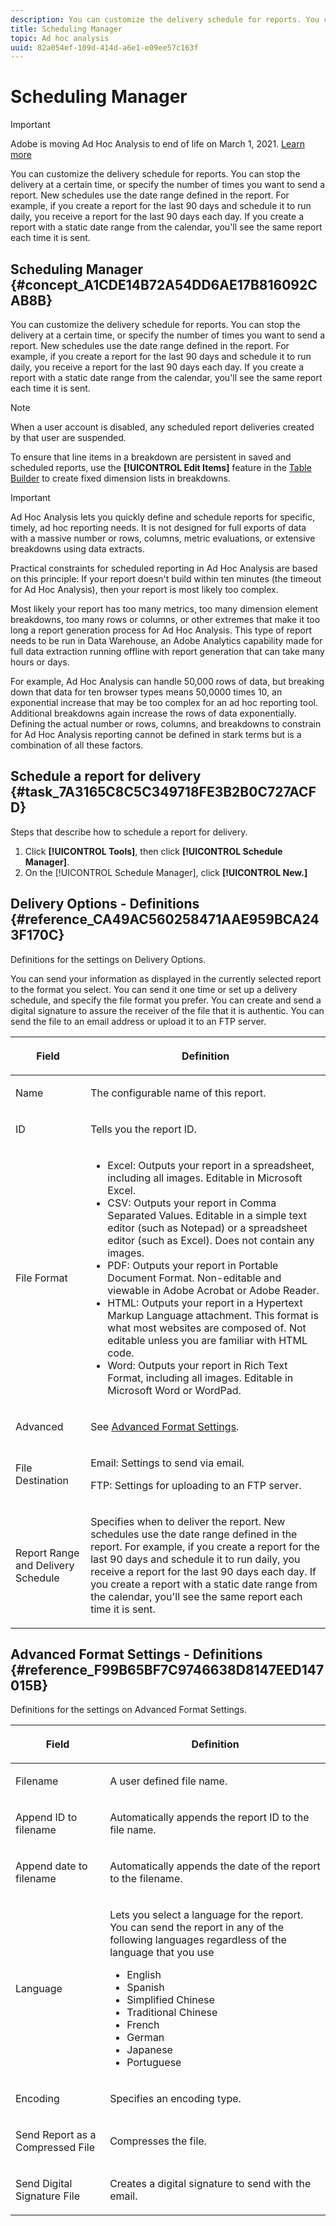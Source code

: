 ```yaml
---
description: You can customize the delivery schedule for reports. You can stop the delivery at a certain time, or specify the number of times you want to send a report. New schedules use the date range defined in the report. For example, if you create a report for the last 90 days and schedule it to run daily, you receive a report for the last 90 days each day. If you create a report with a static date range from the calendar, you'll see the same report each time it is sent.
title: Scheduling Manager
topic: Ad hoc analysis
uuid: 82a054ef-109d-414d-a6e1-e09ee57c163f
---
```


# Scheduling Manager

>[!IMPORTANT]
>
>Adobe is moving Ad Hoc Analysis to end of life on March 1, 2021. [Learn more](https://adobe.ly/discoverworkspace)

You can customize the delivery schedule for reports. You can stop the delivery at a certain time, or specify the number of times you want to send a report. New schedules use the date range defined in the report. For example, if you create a report for the last 90 days and schedule it to run daily, you receive a report for the last 90 days each day. If you create a report with a static date range from the calendar, you'll see the same report each time it is sent.

## Scheduling Manager {#concept_A1CDE14B72A54DD6AE17B816092CAB8B}

You can customize the delivery schedule for reports. You can stop the delivery at a certain time, or specify the number of times you want to send a report. New schedules use the date range defined in the report. For example, if you create a report for the last 90 days and schedule it to run daily, you receive a report for the last 90 days each day. If you create a report with a static date range from the calendar, you'll see the same report each time it is sent.

>[!NOTE]
>
>When a user account is disabled, any scheduled report deliveries created by that user are suspended.

To ensure that line items in a breakdown are persistent in saved and scheduled reports, use the **[!UICONTROL Edit Items]** feature in the [Table Builder](/help/analyze/ad-hoc-analysis/c-tablebuilder.md) to create fixed dimension lists in breakdowns.

>[!IMPORTANT]
>
>Ad Hoc Analysis lets you quickly define and schedule reports for specific, timely, ad hoc reporting needs. It is not designed for full exports of data with a massive number or rows, columns, metric evaluations, or extensive breakdowns using data extracts.
>
>Practical constraints for scheduled reporting in Ad Hoc Analysis are based on this principle: If your report doesn't build within ten minutes (the timeout for Ad Hoc Analysis), then your report is most likely too complex.
>
>Most likely your report has too many metrics, too many dimension element breakdowns, too many rows or columns, or other extremes that make it too long a report generation process for Ad Hoc Analysis. This type of report needs to be run in Data Warehouse, an Adobe Analytics capability made for full data extraction running offline with report generation that can take many hours or days.
>
>For example, Ad Hoc Analysis can handle 50,000 rows of data, but breaking down that data for ten browser types means 50,0000 times 10, an exponential increase that may be too complex for an ad hoc reporting tool. Additional breakdowns again increase the rows of data exponentially. Defining the actual number or rows, columns, and breakdowns to constrain for Ad Hoc Analysis reporting cannot be defined in stark terms but is a combination of all these factors.

## Schedule a report for delivery {#task_7A3165C8C5C349718FE3B2B0C727ACFD}

Steps that describe how to schedule a report for delivery.

<!-- 

t_schedule_delivery.xml

 -->

1. Click **[!UICONTROL Tools]**, then click **[!UICONTROL Schedule Manager]**.
1. On the [!UICONTROL Schedule Manager], click **[!UICONTROL New.]**

## Delivery Options - Definitions {#reference_CA49AC560258471AAE959BCA243F170C}

Definitions for the settings on Delivery Options.

<!-- 

r_delivery_options.xml

 -->

You can send your information as displayed in the currently selected report to the format you select. You can send it one time or set up a delivery schedule, and specify the file format you prefer. You can create and send a digital signature to assure the receiver of the file that it is authentic. You can send the file to an email address or upload it to an FTP server.

<table id="table_C18A0F1C9E214EB585A29801BA2400F8"> 
 <thead> 
  <tr> 
   <th colname="col1" class="entry"> <p>Field </p> </th> 
   <th colname="col2" class="entry"> <p>Definition </p> </th> 
  </tr> 
 </thead>
 <tbody> 
  <tr> 
   <td colname="col1"> <p>Name </p> </td> 
   <td colname="col2"> <p> The configurable name of this report. </p> </td> 
  </tr> 
  <tr> 
   <td colname="col1"> <p>ID </p> </td> 
   <td colname="col2"> <p>Tells you the report ID. </p> </td> 
  </tr> 
  <tr> 
   <td colname="col1"> <p> File Format </p> </td> 
   <td colname="col2"> 
    <ul id="ul_711C2D9B216C48359F7B42521D927872"> 
     <li id="li_36E8DEFDA1B84890A4204A6DFF4E0267">Excel: Outputs your report in a spreadsheet, including all images. Editable in Microsoft Excel. </li> 
     <li id="li_C918FA3AE8194BD2B59E554DAC7CBBE2">CSV: Outputs your report in Comma Separated Values. Editable in a simple text editor (such as Notepad) or a spreadsheet editor (such as Excel). Does not contain any images. </li> 
     <li id="li_B7C8C098C5264B349C21077A0DEFE059">PDF: Outputs your report in Portable Document Format. Non-editable and viewable in Adobe Acrobat or Adobe Reader. </li> 
     <li id="li_B1183DB25DE34B689FBD0E5B44691F49">HTML: Outputs your report in a Hypertext Markup Language attachment. This format is what most websites are composed of. Not editable unless you are familiar with HTML code. </li> 
     <li id="li_5ED5F1862AB1490A9FF5695FF9F52C5E">Word: Outputs your report in Rich Text Format, including all images. Editable in Microsoft Word or WordPad. </li> 
    </ul> </td> 
  </tr> 
  <tr> 
   <td colname="col1"> <p> Advanced </p> </td> 
   <td colname="col2"> <p> See <a href="/help/analyze/ad-hoc-analysis/c-schedule.md"   > Advanced Format Settings</a>. </p> </td> 
  </tr> 
  <tr> 
   <td colname="col1"> <p>File Destination </p> </td> 
   <td colname="col2"> <p>Email: Settings to send via email. </p> <p>FTP: Settings for uploading to an FTP server. </p> </td> 
  </tr> 
  <tr> 
   <td colname="col1"> <p>Report Range and Delivery Schedule </p> </td> 
   <td colname="col2"> <p>Specifies when to deliver the report. New schedules use the date range defined in the report. For example, if you create a report for the last 90 days and schedule it to run daily, you receive a report for the last 90 days each day. If you create a report with a static date range from the calendar, you'll see the same report each time it is sent. </p> </td> 
  </tr> 
 </tbody> 
</table>

## Advanced Format Settings - Definitions {#reference_F99B65BF7C9746638D8147EED147015B}

Definitions for the settings on Advanced Format Settings.

<!-- 

r_advanced_format_settings_dsc.xml

 -->

<table id="table_CD0888E8390745F4B83DF6AC69CB0854"> 
 <thead> 
  <tr> 
   <th colname="col1" class="entry"> <p>Field </p> </th> 
   <th colname="col2" class="entry"> <p>Definition </p> </th> 
  </tr> 
 </thead>
 <tbody> 
  <tr> 
   <td colname="col1"> <p>Filename </p> </td> 
   <td colname="col2"> <p>A user defined file name. </p> </td> 
  </tr> 
  <tr> 
   <td colname="col1"> <p>Append ID to filename </p> </td> 
   <td colname="col2"> <p>Automatically appends the report ID to the file name. </p> </td> 
  </tr> 
  <tr> 
   <td colname="col1"> <p> Append date to filename </p> </td> 
   <td colname="col2"> <p> Automatically appends the date of the report to the filename. </p> </td> 
  </tr> 
  <tr> 
   <td colname="col1"> <p>Language </p> </td> 
   <td colname="col2"> <p> Lets you select a language for the report. You can send the report in any of the following languages regardless of the language that you use </p> 
    <ul id="ul_BD3D331B0D6146F79A6D254136E43920"> 
     <li id="li_0EE6A371B1BB4627BD3F64BD0EF07E44">English </li> 
     <li id="li_5EF76261928543FDB36D99E4C89DE994">Spanish </li> 
     <li id="li_FABF47E8CD64486BA1567E02460422C5">Simplified Chinese </li> 
     <li id="li_8A6BC2DE92DB47DA9397B8931D8DCC6E">Traditional Chinese </li> 
     <li id="li_EDA24D700BE040E8B839B82E31DABC28">French </li> 
     <li id="li_A8D41DCCC91542BB8D0A522EC99575E8">German </li> 
     <li id="li_E9F73C93C94A46B78BCE85A7261CEDD4">Japanese </li> 
     <li id="li_699B97050AA54D818659C191F4594E4E">Portuguese </li> 
    </ul> </td> 
  </tr> 
  <tr> 
   <td colname="col1"> <p>Encoding </p> </td> 
   <td colname="col2"> <p>Specifies an encoding type. </p> </td> 
  </tr> 
  <tr> 
   <td colname="col1"> <p> Send Report as a Compressed File </p> </td> 
   <td colname="col2"> <p> Compresses the file. </p> </td> 
  </tr> 
  <tr> 
   <td colname="col1"> <p>Send Digital Signature File </p> </td> 
   <td colname="col2"> <p>Creates a digital signature to send with the email. </p> </td> 
  </tr> 
 </tbody> 
</table>

